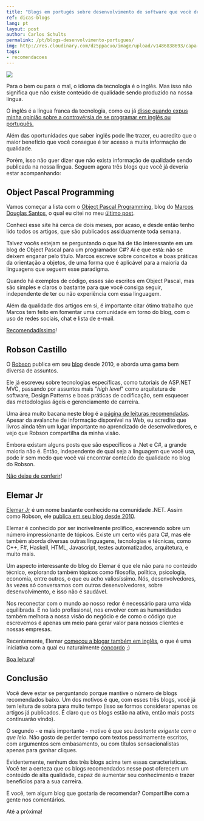 ```yaml
---
title: "Blogs em portugês sobre desenvolvimento de software que você deveria seguir!"
ref: dicas-blogs
lang: pt
layout: post
author: Carlos Schults
permalink: /pt/blogs-desenvolvimento-portugues/
img: http://res.cloudinary.com/dz5ppacuo/image/upload/v1486838693/capa-min_gdaepw.jpg
tags:
- recomendacoes
---
```


![](http://res.cloudinary.com/dz5ppacuo/image/upload/v1486838693/capa-min_gdaepw.jpg)

Para o bem ou para o mal, o idioma da tecnologia é o inglês. Mas isso não significa que não existe conteúdo de qualidade sendo produzido na nossa língua.
<!--more-->

O inglês é a língua franca da tecnologia, como eu já [disse quando expus minha opinião sobre a controvérsia de se programar em inglês ou português.](http://carlosschults.net/pt/programar-portugues-ou-ingles/) 

Além das oportunidades que saber inglês pode lhe trazer, eu acredito que o maior benefício que você consegue é ter acesso a muita informação de qualidade.

Porém, isso não quer dizer que não exista informação de qualidade sendo publicada na nossa língua. Seguem agora três blogs que você já deveria estar acompanhando:

## Object Pascal Programming

Vamos começar a lista com o [Object Pascal Programming](http://objectpascalprogramming.com/), blog do [Marcos Douglas Santos](https://github.com/mdbs99/), o qual eu citei no meu [último post](carlosschults.net/pt/metodos-privados-code-smell/).

Conheci esse site há cerca de dois meses, por acaso, e desde então tenho lido todos os artigos, que são publicados assiduamente toda semana.

Talvez vocês estejam se perguntando o que há de tão interessante em um blog de Object Pascal para um programador C#? Aí é que está: não se deixem enganar pelo título. Marcos escreve sobre conceitos e boas práticas da orientação a objetos, de uma forma que é aplicável para a maioria da linguagens que seguem esse paradigma. 

Quando há exemplos de código, esses são escritos em Object Pascal, mas são simples e claros o bastante para que você consiga seguir, independente de ter ou não experiência com essa linguagem.

Além da qualidade dos artigos em si, é importante citar ótimo trabalho que Marcos tem feito em fomentar uma comunidade em torno do blog, com o uso de redes sociais, chat e lista de e-mail.

[Recomendadíssimo](http://objectpascalprogramming.com/)!

## Robson Castillo

O [Robson](https://twitter.com/nosborcastilho) publica em seu [blog](https://robsoncastilho.com.br/) desde 2010, e aborda uma gama bem diversa de assuntos. 

Ele já escreveu sobre tecnologias específicas, como tutoriais de ASP.NET MVC, passando por assuntos mais "*high level*" como arquitetura de software, Design Patterns e boas práticas de codificação, sem esquecer das metodologias ágeis e gerenciamento de carreira.

Uma área muito bacana neste blog é a [página de leituras recomendadas](https://robsoncastilho.com.br/livros-indicados/). Apesar da avalanche de informação disponível na Web, eu acredito que livros ainda têm um lugar importante no aprendizado de desenvolvedores, e vejo que Robson compartilha da minha visão.

Embora existam alguns posts que são específicos a .Net e C#, a grande maioria não é. Então, independente de qual seja a linguagem que você usa, pode ir sem medo que você vai encontrar conteúdo de qualidade no blog do Robson.

[Não deixe de conferir](https://robsoncastilho.com.br/)!

## Elemar Jr

[Elemar Jr](https://twitter.com/elemarjr) é um nome bastante conhecido na comunidade .NET. Assim como Robson, ele [publica em seu blog desde 2010](http://elemarjr.com/pt/home/). 

Elemar é conhecido por ser incrivelmente prolífico, escrevendo sobre um número impressionante de tópicos. Existe um certo viés para C#, mas ele também aborda diversas outras linguagens, tecnologias e técnicas, como C++, F#, Haskell, HTML, Javascript, testes automatizados, arquitetura, e muito mais.

Um aspecto interessante do blog do Elemar é que ele não para no conteúdo técnico, explorando também tópicos como filosofia, política, psicologia, economia, entre outros, o que eu acho valiosíssimo. Nós, desenvolvedores, às vezes só conversamos com outros desenvolvedores, sobre desenvolvimento, e isso não é saudável. 

Nos reconectar com o mundo ao nosso redor é necessário para uma vida equilibrada. E no lado profissional, nos envolver com as humanidades também melhora a nossa visão do negócio e de como o código que escrevemos é apenas um meio para gerar valor para nossos clientes e nossas empresas.

Recentemente, Elemar [começou a blogar também em inglês](http://elemarjr.com/pt/2016/04/17/por-que-comecei-a-blogar-em-ingles/), o que é uma iniciativa com a qual eu naturalmente [concordo](http://carlosschults.net) ;)

[Boa leitura](http://elemarjr.com/pt/home/)!

## Conclusão

Você deve estar se perguntando porque mantive o número de blogs recomendados baixo. Um dos motivos é que, com esses três blogs, você já tem leitura de sobra para muito tempo (isso se formos considerar apenas os artigos já publicados. É claro que os blogs estão na ativa, então mais posts continuarão vindo).

O segundo - e mais importante - motivo é que sou *bastante exigente com o que leio*. Não gosto de perder tempo com textos pessimamente escritos, com argumentos sem embasamento, ou com títulos sensacionalistas apenas para ganhar cliques.

Evidentemente, nenhum dos três blogs acima tem essas características. Você ter a certeza que os blogs recomendados nesse post oferecem um conteúdo de alta qualidade, capaz de aumentar seu conhecimento e trazer benefícios para a sua carreira.

E você, tem algum blog que gostaria de recomendar? Compartilhe com a gente nos comentários.

Até a próxima!
